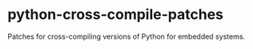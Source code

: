 python-cross-compile-patches
============================

Patches for cross-compiling versions of Python for embedded systems.